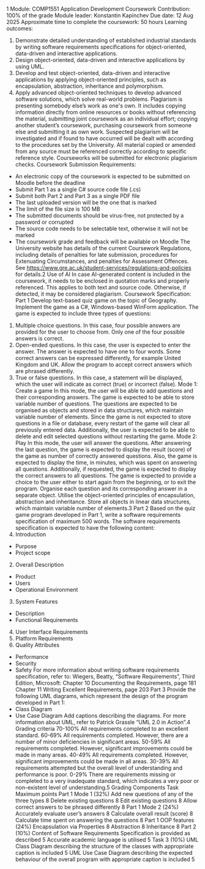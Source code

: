 1
Module: COMP1551 Application
Development
Coursework
Contribution: 100% of the grade
Module leader: Konstantin Kapinchev Due date: 12 Aug 2025
Approximate time to complete the coursework: 50 hours
Learning outcomes:
1. Demonstrate detailed understanding of established industrial standards by writing
   software requirements specifications for object-oriented, data-driven and interactive
   applications.
2. Design object-oriented, data-driven and interactive applications by using UML.
3. Develop and test object-oriented, data-driven and interactive applications by applying
   object-oriented principles, such as encapsulation, abstraction, inheritance and
   polymorphism.
4. Apply advanced object-oriented techniques to develop advanced software solutions,
   which solve real-world problems.
   Plagiarism is presenting somebody else’s work as one's own. It includes copying information
   directly from online resources or books without referencing the material, submitting joint
   coursework as an individual effort; copying another student’s coursework, purchasing
   coursework from someone else and submitting it as own work. Suspected plagiarism will be
   investigated and if found to have occurred will be dealt with according to the procedures set
   by the University. All material copied or amended from any source must be referenced
   correctly according to specific reference style. Courseworks will be submitted for electronic
   plagiarism checks.
   Coursework Submission Requirements:
- An electronic copy of the coursework is expected to be submitted on Moodle before the
  deadline
- Submit Part 1 as a single C# source code file (.cs)
- Submit both Part 2 and Part 3 as a single PDF file
- The last uploaded version will be the one that is marked
- The limit of the file size is 100 MB
- The submitted documents should be virus-free, not protected by a password or corrupted
- The source code needs to be selectable text, otherwise it will not be marked
- The coursework grade and feedback will be available on Moodle
  The University website has details of the current Coursework Regulations, including details of
  penalties for late submission, procedures for Extenuating Circumstances, and penalties for
  Assessment Offences. See https://www.gre.ac.uk/student-services/regulations-and-policies for
  details.2
  Use of AI
  In case AI-generated content is included in the coursework, it needs to be enclosed in
  quotation marks and properly referenced. This applies to both text and source code.
  Otherwise, if detected, it may be considered plagiarism.
  Coursework Specification:
  Part 1
  Develop text-based quiz game on the topic of Geography. Implement the game as a C#,
  Windows-based WinForm application. The game is expected to include three types of
  questions:
1. Multiple choice questions. In this case, four possible answers are provided for the
   user to choose from. Only one of the four possible answers is correct.
2. Open-ended questions. In this case, the user is expected to enter the answer. The
   answer is expected to have one to four words. Some correct answers can be expressed
   differently, for example United Kingdom and UK. Allow the program to accept correct answers
   which are phrased differently.
3. True or false questions. In this case, a statement will be displayed, which the user
   will indicate as correct (true) or incorrect (false).
   Mode 1: Create a game
   In this mode, the user will be able to add questions and their corresponding answers. The game
   is expected to be able to store variable number of questions. The questions are expected to be
   organised as objects and stored in data structures, which maintain variable number of elements.
   Since the game is not expected to store questions in a file or database, every restart of the game
   will clear all previously entered data. Additionally, the user is expected to be able to delete and
   edit selected questions without restarting the game.
   Mode 2: Play
   In this mode, the user will answer the questions. After answering the last question, the game is
   expected to display the result (score) of the game as number of correctly answered questions.
   Also, the game is expected to display the time, in minutes, which was spent on answering all
   questions. Additionally, if requested, the game is expected to display the correct answers to all
   questions. The game is expected to provide a choice to the user either to start again from the
   beginning, or to exit the program.
   Organise each question and its corresponding answer in a separate object. Utilise the
   object-oriented principles of encapsulation, abstraction and inheritance. Store all objects
   in linear data structures, which maintain variable number of elements.3
   Part 2
   Based on the quiz game program developed in Part 1, write a software requirements
   specification of maximum 500 words. The software requirements specification is expected to
   have the following content:
1. Introduction
- Purpose
- Project scope
2. Overall Description
- Product
- Users
- Operational Environment
3. System Features
- Description
- Functional Requirements
4. User Interface Requirements
5. Platform Requirements
6. Quality Attributes
- Performance
- Security
- Safety
  For more information about writing software requirements specification, refer to:
  Wiegers, Beatty, “Software Requirements”, Third Edition, Microsoft:
  Chapter 10 Documenting the Requirements, page 181
  Chapter 11 Writing Excellent Requirements, page 203
  Part 3
  Provide the following UML diagrams, which represent the design of the program developed
  in Part 1:
- Class Diagram
- Use Case Diagram
  Add captions describing the diagrams.
  For more information about UML, refer to Patrick Grassle “UML 2.0 in Action”.4
  Grading criteria
  70-100% All requirements completed to an excellent standard.
  60-69% All requirements completed. However, there are a number of minor deficiencies in
  significant areas.
  50-59% All requirements completed. However, significant improvements could be made in
  many areas.
  40-49% All requirements completed. However, significant improvements could be made in
  all areas.
  30-39% All requirements attempted but the overall level of understanding and performance is
  poor.
  0-29% There are requirements missing or completed to a very inadequate standard, which
  indicates a very poor or non-existent level of understanding.5
  Grading Components
  Task Maximum points
  Part 1 Mode 1 (32%)
  Add new questions of any of the three types 8
  Delete existing questions 8
  Edit existing questions 8
  Allow correct answers to be phrased differently 8
  Part 1 Mode 2 (24%)
  Accurately evaluate user’s answers 8
  Calculate overall result (score) 8
  Calculate time spent on answering the questions 8
  Part 1 OOP features (24%)
  Encapsulation via Properties 8
  Abstraction 8
  Inheritance 8
  Part 2 (10%)
  Content of Software Requirements Specification is
  provided as described 5
  Accurate academic language is utilised 5
  Task 3 (10%)
  UML Class Diagram describing the structure of the
  classes with appropriate caption is included 5
  UML Use Case Diagram describing the expected
  behaviour of the overall program with appropriate
  caption is included
  5
